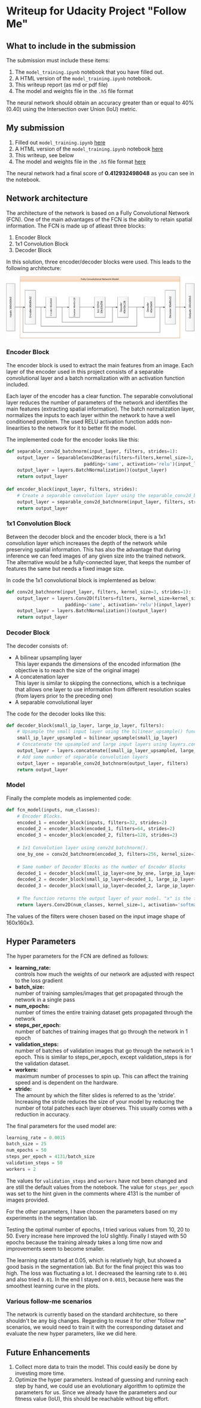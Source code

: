 # Writeup for Udacity Project "Follow Me"

## What to include in the submission

The submission must include these items:

1. The ```model_training.ipynb``` notebook that you have filled out.
2. A HTML version of the ```model_training.ipynb``` notebook.
3. This writeup report (as md or pdf file)
4. The model and weights file in the ```.h5``` file format

The neural network should obtain an accuracy greater than or equal to 40% (0.40) using the Intersection over Union (IoU) metric.

## My submission

1. Filled out  ```model_training.ipynb``` [here](run/model_training.ipynb)
2. A HTML version of the ```model_training.ipynb``` notebook [here](run/model_training.html)
3. This writeup, see below
4. The model and weights file in the ```.h5``` file format [here](run/data/weights/model_weights.h5)

The neural network had a final score of __0.412932498048__ as you can see in the notebook.

## Network architecture

The architecture of the network is based on a Fully Convolutional Network (FCN).
One of the main advantages of the FCN is the ability to retain spatial information.
The FCN is made up of atleast three blocks:

1. Encoder Block
2. 1x1 Convolution Block
3. Decoder Block

In this solution, three encoder/decoder blocks were used. This leads to the following architecture:

![architecture](fcn_architecture.png)

### Encoder Block

The encoder block is used to extract the main features from an image.
Each layer of the encoder used in this project consists of a separable convolutional layer and a batch normalization with an activation function included.

Each layer of the encoder has a clear function. The separable convolutional layer reduces the number of parameters of the network and identifies the main features (extracting spatial information).
The batch normalization layer, normalizes the inputs to each layer within the network to have a well conditioned problem.
The used RELU activation function adds non-linearities to the network for it to better fit the model.

The implemented code for the encoder looks like this:

```python
def separable_conv2d_batchnorm(input_layer, filters, strides=1):
    output_layer = SeparableConv2DKeras(filters=filters,kernel_size=3, strides=strides,
                             padding='same', activation='relu')(input_layer)
    output_layer = layers.BatchNormalization()(output_layer)
    return output_layer

def encoder_block(input_layer, filters, strides):
    # Create a separable convolution layer using the separable_conv2d_batchnorm() function.
    output_layer = separable_conv2d_batchnorm(input_layer, filters, strides)
    return output_layer
```

### 1x1 Convolution Block

Between the decoder block and the encoder block, there is a 1x1 convolution layer which increases the depth of the network while preserving spatial information.
This has also the advantage that during inference we can feed images of any given size into the trained network. The alternative would be a fully-connected layer, that keeps the number of features the same but needs a fixed image size.

In code the 1x1 convolutional block is implemtened as below:

```python
def conv2d_batchnorm(input_layer, filters, kernel_size=3, strides=1):
    output_layer = layers.Conv2D(filters=filters, kernel_size=kernel_size, strides=strides, 
                      padding='same', activation='relu')(input_layer)
    output_layer = layers.BatchNormalization()(output_layer)
    return output_layer
```

### Decoder Block

The decoder consists of:

* A bilinear upsampling layer  
 This layer expands the dimensions of the encoded information (the objective is to reach the size of the original image)
* A concatenation layer  
 This layer is similar to skipping the connections, which is a technique that allows one layer to use information from different resolution scales (from layers prior to the preceding one)
* A separable convolutional layer  

The code for the decoder looks like this:

```python
def decoder_block(small_ip_layer, large_ip_layer, filters):
    # Upsample the small input layer using the bilinear_upsample() function.
    small_ip_layer_upsampled = bilinear_upsample(small_ip_layer)
    # Concatenate the upsampled and large input layers using layers.concatenate
    output_layer = layers.concatenate([small_ip_layer_upsampled, large_ip_layer])
    # Add some number of separable convolution layers
    output_layer = separable_conv2d_batchnorm(output_layer, filters)
    return output_layer
```

### Model

Finally the complete models as implemented code:

```python
def fcn_model(inputs, num_classes):
    # Encoder Blocks. 
    encoded_1 = encoder_block(inputs, filters=32, strides=2)
    encoded_2 = encoder_block(encoded_1, filters=64, strides=2)
    encoded_3 = encoder_block(encoded_2, filters=128, strides=2)
    
    # 1x1 Convolution layer using conv2d_batchnorm().
    one_by_one = conv2d_batchnorm(encoded_3, filters=256, kernel_size=1, strides=1)
    
    # Same number of Decoder Blocks as the number of Encoder Blocks
    decoded_1 = decoder_block(small_ip_layer=one_by_one, large_ip_layer=encoded_2, filters=128)
    decoded_2 = decoder_block(small_ip_layer=decoded_1, large_ip_layer=encoded_1, filters=64)
    decoded_3 = decoder_block(small_ip_layer=decoded_2, large_ip_layer=inputs, filters=32)
    
    # The function returns the output layer of your model. "x" is the final layer obtained from the last decoder_block()
    return layers.Conv2D(num_classes, kernel_size=1, activation='softmax', padding='same')(decoded_3)
```

The values of the filters were chosen based on the input image shape of 160x160x3.

## Hyper Parameters

The hyper parameters for the FCN are defined as follows:

* __learning_rate:__  
 controls how much the weights of our network are adjusted with respect to the loss gradient
* __batch_size:__  
  number of training samples/images that get propagated through the network in a single pass
* __num_epochs:__  
  number of times the entire training dataset gets propagated through the network
* __steps_per_epoch:__  
  number of batches of training images that go through the network in 1 epoch
* __validation_steps:__  
  number of batches of validation images that go through the network in 1 epoch. This is similar to steps_per_epoch, except validation_steps is for the validation dataset.
* __workers:__  
  maximum number of processes to spin up. This can affect the training speed and is dependent on the hardware.
* __stride:__  
  The amount by which the filter slides is referred to as the 'stride'. Increasing the stride reduces the size of your model by reducing the number of total patches each layer observes. This usually comes with a reduction in accuracy.

The final parameters for the used model are:

```python
learning_rate = 0.0015
batch_size = 25
num_epochs = 50
steps_per_epoch = 4131/batch_size
validation_steps = 50
workers = 2
```

The values for ```validation_steps``` and ```workers``` have not
been changed and are still the default values from the notebook.
The value for ```steps_per_epoch``` was set to the hint given in the comments where 4131 is the number of images provided.

For the other parameters, I have chosen the parameters based on my experiments in the segmentation lab.

Testing the optimal number of epochs, I tried various values from 10, 20 to 50. Every increase here
improved the IoU slightly. Finally I stayed with 50 epochs because the training already takes a long time now and improvements seem to become smaller.

The learning rate started at 0.05, which is relatively high, but showed a good basis in the segmentation lab. But for the final project this was too high.
The loss was fluctuating a lot. I decreased the learning rate to ```0.001``` and also tried ```0.01```. In the end I stayed on ```0.0015```, because here was the smoothest learning curve in the plots.

### Various follow-me scenarios

The network is currently based on the standard architecture, so there shouldn't be any big changes. Regarding to reuse it for other "follow me" scenarios, we would need to train it with the corresponding dataset and evaluate the new hyper parameters, like we did here.

## Future Enhancements

1. Collect more data to train the model. This could easily be done by investing more time.
2. Optimize the hyper parameters. Instead of guessing and running each step by
   hand, we could use an evolutionary algorithm to optimize the parameters for us. Since we already have the parameters and our fitness value (IoU), this should be
   reachable without big effort.
